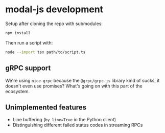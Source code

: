 # modal-js development

Setup after cloning the repo with submodules:

```bash
npm install
```

Then run a script with:

```bash
node --import tsx path/to/script.ts
```

## gRPC support

We're using `nice-grpc` because the `@grpc/grpc-js` library kind of sucks, it doesn't even use promises? What's going on with this part of the ecosystem.

## Unimplemented features

- Line buffering (`by_line=True` in the Python client)
- Distinguishing different failed status codes in streaming RPCs
